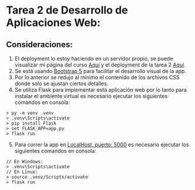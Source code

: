 # Tarea 2 de Desarrollo de Aplicaciones Web:

## Consideraciones: 
1. El deployment lo estoy haciendo en un servidor propio, se puede visualizar mi página del curso [Aquí](https://cc5002.cduran.cl/) y el deployment de la tarea 2 [Aquí](https://cc5002.cduran.cl/tareas/Tarea_2/).
2. Se está usando [Bootstrap 5](https://getbootstrap.com/) para facilitar el desarrollo visual de la app.
3. Por lo anterior se redujo al mínimo el contenido de los archivos CSS donde solo se ajustan ciertos detalles.
4. Se utiliza Flask para implementar está aplicación web por lo tanto para instalar el ambiente virtual es necesario ejecutar los siguientes comandos en consola:
```
> py -m venv .venv
> .venv\Scripts\activate
> pip install Flask
> set FLASK_APP=app.py
> flask run
```
5. Para correr la app en [LocalHost, puerto: 5000](http://localhost:5000/) es necesario ejecutar los siguientes comandos en consola:
```
// En Windows:
> .venv\Scripts\activate
// En Linux:
> source .venv/Scripts/activate
> flask run
```